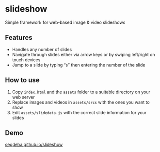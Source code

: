 # slideshow

Simple framework for web-based image &amp; video slideshows

## Features

- Handles any number of slides
- Navigate through slides either via arrow keys or by swiping left/right on touch devices
- Jump to a slide by typing “s” then entering the number of the slide

## How to use

1. Copy `index.html` and the `assets` folder to a suitable directory on your web server
2. Replace images and videos in `assets/srcs` with the ones you want to show
3. Edit `assets/slidedata.js` with the correct slide information for your slides

## Demo

[segdeha.github.io/slideshow](https://segdeha.github.io/slideshow/)
